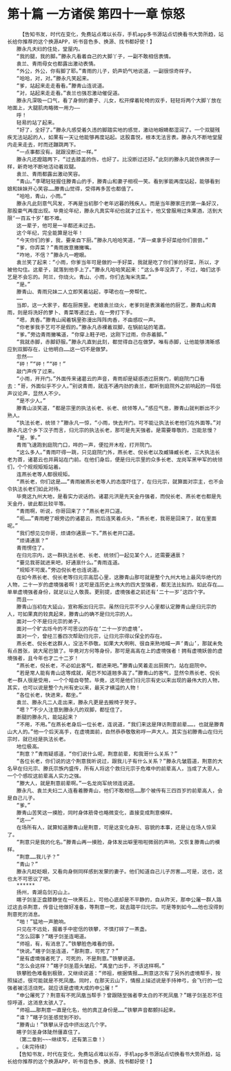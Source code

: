 # 第十篇 一方诸侯 第四十一章 惊怒
        【告知书友，时代在变化，免费站点难以长存，手机app多书源站点切换看书大势所趋，站长给你推荐的这个换源APP，听书音色多、换源、找书都好使！】
       滕永凡夫妇的住处，堂屋内。
       “我的腿，我的脚。”滕永凡看着自己的大脚丫子，一副不敢相信表情。
       袁兰、青雨母女也都露出激动表情。
       “外公，外公，你有脚了耶。”青雨的儿子，奶声奶气地说道，一副很惊奇样子。
       “哈哈，对，对。”滕永凡笑起来。
       “爹，站起来走走看看。”滕青山连说道。
       “对，站起来走走看。”袁兰也强忍激动催促道。
       滕永凡深吸一口气，看了身侧的妻子、儿女，松开撑着轮椅的双手，轻轻将两个大脚丫放在地面上，大腿肌肉略微一用力——
       呼！
       轻易的站了起来。
       “好了，全好了。”滕永凡感受着久违的脚踏实地的感觉，激动地眼睛都湿润了。一个双腿残疾无法站起的人，如果有一天让他能够再度站起。这股喜悦，根本无法言表。滕永凡不断地堂屋内走来走去，时而还蹦跳两下。
       “一点事都没有。就跟没断过一样。”
       滕永凡还蹬踏两下，“过去膝盖的伤，也好了。比没断过还好。”此刻的滕永凡就仿佛孩子一样，新奇地不断地活动着双腿。
       袁兰、青雨都露出激动笑容。
       “青山。”李珺轻轻握住滕青山的手，滕青山和妻子相视一笑。看到爹能再度站起，能够看到娘和妹妹开心笑容……滕青山觉得，受得再多苦也都值了。
       “哈哈，青山，小雨。”
       滕永凡此刻意气风发，不再是当初那个老年迟暮的残疾人。而是当年滕家庄的第一条好汉，那股豪气再度出现。毕竟论年纪，滕永凡真实年纪也就才过五十，他又曾服用过朱果酒，活到大限‘一百五十岁’都不难。
       这一辈子，他可是一半都还未过去。
       这个年纪，完全能算是壮年！
       “今天你们的爹，我，要亲自下厨。”滕永凡哈哈笑道，“弄一桌拿手好菜给你们尝尝。”
       “爹，你弄菜？”青雨故意撇撇嘴。
       “咋地，不信？”滕永凡一瞪眼。
       袁兰笑了起来：“小雨，你爹当年可是做的一手好菜，我就是吃了你们爹的好菜，所以，才被他勾住。这辈子，就落到他手上了。”滕永凡哈哈笑起来：“这么多年没弄了，不过，咱们这手艺是不会忘的。阿兰，你烧火。青山、小雨，你们去淘米洗菜。”
       “是。”
       滕青山、青雨兄妹二人立即笑着站起，李珺也在一旁帮忙。
       ……
       当即，这一大家子，都在厨房里。老娘袁兰烧火，老爹则是表演着他的厨艺，滕青山和青雨，则是将洗好的萝卜、青菜等递过去，在一旁打下手。
       “嗯，真香。”滕青山闻着锅里弥漫出阵阵肉香，不由感叹一声。
       “你老爹我手艺可不是假的。”滕永凡赤裸着双脚，在锅前站的笔直。
       “爹。”旁边青雨撇嘴道，“你穿上鞋子吧，这刚下过雨，你赤着脚。”
       “我就赤脚，赤脚舒服。”滕永凡直到此刻，都觉得自己在做梦。唯有赤脚，让他能够清晰感应到双脚存在，让他明白……这一切不是做梦。
       忽然——
       “砰！”“砰！”“砰！”
       敲门声传了过来。
       “小雨，开开门。”外面传来诸葛云的声音，青雨却是疑惑透过厨房门，朝庭院门口看去：“哥，外面似乎不少人。”别说青雨，就连不通内劲的袁兰，都听到庭院外之前响起的一阵低声议论声，显然人不少。
       “是不少人。”
       滕青山淡笑道，“都是宗里的执法长老、长老、统领等人。”感应气息，滕青山就判断出不少熟人。
       “执法长老，统领？”滕永凡一惊，“小雨，快去开门。可不能让执法长老他们在外面等。”对滕永凡这个乡下汉子而言，归元宗的执法长老，那可是先天强者。是需要尊敬的，岂能怠慢？
       “是，爹。”
       青雨飞速跑到庭院门口，哗的一声，便拉开木栓，打开院门。
       “这么多人。”青雨吓得一跳，只见庭院门外，燕长老、倪长老以及臧锋臧长老，三大执法长老为首，诸葛云也并肩站在门前。在他们身后，便是归元宗里的众多长老、龙岗军黑甲军的统领们，个个规规矩矩站着。
       连燕长老等人都很规矩。
       “燕长老，你们这是……”青雨被燕长老等人的态度吓住了，在归元宗，就算面对宗主，也不会令执法长老们如此对待。
       毕竟这九州大地，是看实力说话的。诸葛元洪是先天金丹强者，而倪长老、燕长老也都是先天金丹，彼此都比较平等。
       “青雨啊，听说，你哥回来了？”燕长老开口道。
       “呃……”青雨瞪了眼旁边的诸葛云，而后连笑着点头，“燕长老，我哥是回来了，就在里面呢。”
       “我们想见见你哥，烦请你通禀一下。”燕长老开口道。
       “烦请通禀？”
       青雨愣住了。
       在归元宗内，这一群执法长老、长老、统领们一起见某个人，还需要通禀？
       “要见我哥就进来吧，好通禀什么。”青雨连道。
       “规矩不可废。”旁边倪长老也连说道。
       在如今燕长老、倪长老等归元宗高层心里，这滕青山那可就是整个九州大地上最风华绝代的人物，二十一岁的虚境强者啊！这可是连历史上伟大的四大至强者，都无法比拟的。如此存在……单单虚境强者身份，就足以让人敬畏。更别提，虚境强者之前还有‘二十一岁’这四个字。
       而且——
       滕青山当初在大延山，宣称叛出归元宗。虽然归元宗不少人心里都认定滕青山是归元宗的人，可如果真的较真起来，滕青山的确不是归元宗的人。
       面对一个不是归元宗的弟子。
       面对一个旷古烁今的不可思议的存在‘二十一岁的虚境’。
       面对一个，曾经三番四次帮助归元宗，让归元宗得以保全的存在。
       燕长老、倪长老这群人，没法不恭敬。如果大大咧咧、很自来熟地喊一声‘青山’，那就未免有点嚣张，装大尾巴狼了。毕竟对方何等身份，那可是高高在上的虚境强者！拥有虚境妖兽的虚境强者，且今年也才二十二岁！
       “燕长老，倪长老，不必如此客气，都进来吧。”滕青山笑着走出厨房门，站在庭院中。
       “若是常人能有青山这等成就，尾巴不知道翘多高了。”滕青山的客气，显然令燕长老、倪长老一群人很是受用，一个个暗自夸赞。毕竟，这可是他们归元宗有史以来出现的最伟大的人物，其实，也可以说是整个九州有史以来，最天才横溢的人物！
       “各位长老，快进来，都坐。”
       袁兰、滕永凡二人走出来，滕永凡更是去搬椅子凳子。
       “嗯？”不少人注意到滕永凡的双脚，都怔住了。
       断腿的滕永凡，能站起来？
       “不用，不用。”在燕长老身后一位长老，连说道，“我们来这是拜访荆意前辈……，也就是滕青山大人的。”他一个后天高手，在虚境面前，自然恭恭敬敬称呼一声大人。其实当初滕青山在归元宗时，就已经是执法长老。
       地位极高。
       “荆意？”青雨疑惑道，“你们说什么呢，荆意前辈，和我哥什么关系？”
       “各位长老，你们说的这个荆意我听说过，跟我儿子有什么关系？”滕永凡皱眉道，荆意的大名早在归元宗、滕氏宗族内盛传，所有人将这个救归元宗于危难中的前辈高人，当成了大恩人。一个个感叹这前辈高人实力之强。
       “滕大人，就是荆意前辈啊。”一名龙岗军统领连说道。
       滕永凡、袁兰夫妇二人连看着滕青山，他们不敢相信……那个被传有三四百岁的前辈高人，会是自己儿子。
       “爹。”
       滕青山苦笑这一摸脸，同时身体筋骨也略微变化，直接变成荆意模样。
       “这——”
       在场所有人，就算知道滕青山是荆意，可是这变化身形、容貌的本事，还是让在场人惊呆了。
       “荆意只是我的化名。”滕青山再一摸脸，身体发出噼里啪啦微弱的声响，又恢复滕青山的模样。
       “荆意……我儿子？”
       “青山？”
       滕永凡眨眨眼，又看向身侧同样感到发蒙的妻子。他们知道自己儿子厉害……可是，这也，这也太不可思议了吧。
       ******
       扬州，青湖岛剑刃山上。
       瞎子剑圣正盘膝静坐在一块黑石上，可他心底却是不平静的，自从昨天，那申公屠一群人路过这去杀荆意，传音让他做好准备，等荆意一死，就去踏平归元宗。可是等到如今……他也没得到荆意死的消息。
       “啪！”猛地一声脆响。
       只见在不远处，握着手中密信的铁攀，不慎打碎了一茶盏。
       “怎么回事？”瞎子剑圣连喝道。
       “师祖，有，有消息了。”铁攀脸色难看的很。
       “快说。”瞎子剑圣连道，“那荆意，可死了？”
       “是有虚境强者死了，可死的，不是荆意。”铁攀说道。
       “怎么会这样？”瞎子剑圣眉头皱起，“禹皇门出手，不该这样啊。”
       铁攀脸色难看到极致，又继续说道：“师祖，根据情报……荆意这次有了另外的虚境帮手，按照描述，很可能就是不死凤凰。同时，在那天云山下，情报上描述说是手持神弓，会飞行的一位强者被活活烧死。就应该是虚境大成的申公屠！”
       “申公屠死了？荆意有不死凤凰当帮手？曾跟随至强者李太白的不死凤凰？”瞎子剑圣忍不住惊呼道，这消息太骇人了。
       “师祖……那荆意一直是化名，他的真正身份是……”铁攀声音都颤抖起来。
       “谁？”瞎子剑圣感觉到不妙。
       “滕青山！”铁攀从牙齿中挤出这几个字。
       瞎子剑圣身体陡然僵直住了。
       （第二章到~~~继续写，还有第三章！）
       。（未完待续）
       【告知书友，时代在变化，免费站点难以长存，手机app多书源站点切换看书大势所趋，站长给你推荐的这个换源APP，听书音色多、换源、找书都好使！】